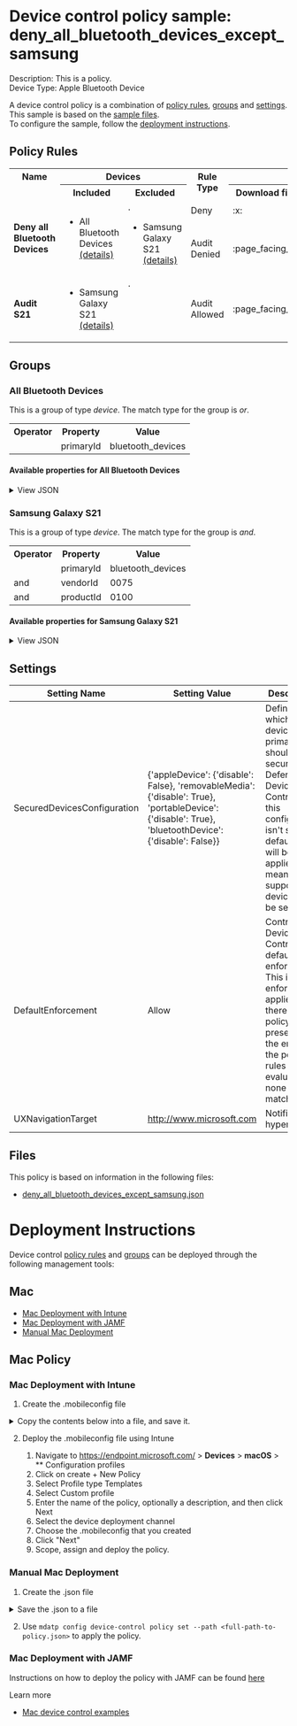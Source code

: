 # Device control policy sample: deny_all_bluetooth_devices_except_samsung

Description: This is a policy.              
Device Type: Apple Bluetooth Device

A device control policy is a combination of [policy rules](#policy-rules), [groups](#groups) and [settings](#settings).  
This sample is based on the [sample files](#files).  
To configure the sample, follow the [deployment instructions](#deployment-instructions).  

## Policy Rules

<table>
    <tr>
        <th rowspan="2" valign="top">Name</th>
        <th colspan="2" valign="top">Devices</th>
        <th rowspan="2" valign="top">Rule Type</th>
        <th colspan="2" valign="top"><center>Access</center></th>
        <th rowspan="2" valign="top">Notification</th>
    </tr>
    <tr>
        <th>Included</th>
        <th>Excluded</th><th>Download files</th><th>Send files</th></tr><tr>
            <td rowspan="2"><b>Deny all Bluetooth Devices</b></td>
            <td rowspan="2 valign="top">
                <ul><li>All Bluetooth Devices<a href="#all-bluetooth-devices" title="or [{'$type': 'primaryId', 'value': 'bluetooth_devices'}]"> (details)</a></ul>
            </td>
            <td rowspan="2" valign="top">.
                <ul><li>Samsung Galaxy S21<a href="#samsung-galaxy-s21" title="and [{'$type': 'primaryId', 'value': 'bluetooth_devices'}, {'$type': 'vendorId', 'value': '0075'}, {'$type': 'productId', 'value': '0100'}]"> (details)</a></ul>
            </td>
            <td>Deny</td>
            <td>:x:</td>
            <td>:x:</td>
            <td>None</td> 
        </tr><tr>
            <td>Audit Denied</td>
            <td>:page_facing_up:</td>
            <td>:page_facing_up:</td>
            <td>Send event and Show notification</td>
        </tr><tr>
            <td rowspan="1"><b>Audit S21</b></td>
            <td rowspan="1 valign="top">
                <ul><li>Samsung Galaxy S21<a href="#samsung-galaxy-s21" title="and [{'$type': 'primaryId', 'value': 'bluetooth_devices'}, {'$type': 'vendorId', 'value': '0075'}, {'$type': 'productId', 'value': '0100'}]"> (details)</a></ul>
            </td>
            <td rowspan="1" valign="top">.
                <ul></ul>
            </td>
            <td>Audit Allowed</td>
            <td>:page_facing_up:</td>
            <td>:page_facing_up:</td>
            <td>Send event</td> 
        </tr></table>


## Groups


### All Bluetooth Devices



This is a group of type *device*. 
The match type for the group is *or*.


<table>
<tr>
<th>Operator</th>
<th>Property</th>
<th>Value</th>
</tr>

<tr>

<td></td>

<td>primaryId</td>

<td>bluetooth_devices</td>

</tr>

</table>


#### Available properties for All Bluetooth Devices


<details>
<summary>View JSON</summary>

```json
{
    "$type": "device",
    "id": "3f082cd3-f701-4c21-9a6a-ed115c28e417",
    "name": "All Bluetooth Devices",
    "query": {
        "$type": "or",
        "clauses": [
            {
                "$type": "primaryId",
                "value": "bluetooth_devices"
            }
        ]
    }
}
```
</details>

### Samsung Galaxy S21



This is a group of type *device*. 
The match type for the group is *and*.


<table>
<tr>
<th>Operator</th>
<th>Property</th>
<th>Value</th>
</tr>

<tr>

<td></td>

<td>primaryId</td>

<td>bluetooth_devices</td>

</tr>

<tr>

<td>and</td>

<td>vendorId</td>

<td>0075</td>

</tr>

<tr>

<td>and</td>

<td>productId</td>

<td>0100</td>

</tr>

</table>


#### Available properties for Samsung Galaxy S21


<details>
<summary>View JSON</summary>

```json
{
    "$type": "device",
    "id": "1A783D32-C6A3-4F5F-9D47-271B12130DFD",
    "name": "Samsung Galaxy S21",
    "query": {
        "$type": "and",
        "clauses": [
            {
                "$type": "primaryId",
                "value": "bluetooth_devices"
            },
            {
                "$type": "vendorId",
                "value": "0075"
            },
            {
                "$type": "productId",
                "value": "0100"
            }
        ]
    }
}
```
</details>


## Settings






| Setting Name |  Setting Value | Description |Documentation |
|--------------|----------------|-------------|---------------|
SecuredDevicesConfiguration | {'appleDevice': {'disable': False}, 'removableMedia': {'disable': True}, 'portableDevice': {'disable': True}, 'bluetoothDevice': {'disable': False}} | Defines which device's primary ids should be secured by Defender Device Control. If this configuration isn't set the default value will be applied, meaning all supported devices will be secured. |[documentation](https://learn.microsoft.com/en-us/microsoft-365/security/defender-endpoint/mac-device-control-overview?view=o365-worldwide#settings) |
DefaultEnforcement | Allow | Control Device Control default enforcement. This is the enforcement applied if there are no policy rules present or at the end of the policy rules evaluation none were matched. |[documentation](https://learn.microsoft.com/en-us/microsoft-365/security/defender-endpoint/mac-device-control-overview?view=o365-worldwide#settings) |
UXNavigationTarget | http://www.microsoft.com | Notification hyperlink |[documentation](https://learn.microsoft.com/en-us/microsoft-365/security/defender-endpoint/mac-device-control-overview?view=o365-worldwide#settings) |


## Files
This policy is based on information in the following files:

- [deny_all_bluetooth_devices_except_samsung.json](deny_all_bluetooth_devices_except_samsung.json)


# Deployment Instructions

Device control [policy rules](#policy-rules) and [groups](#groups) can be deployed through the following management tools:




## Mac
- [Mac Deployment with Intune](#mac-deployment-with-intune)
- [Mac Deployment with JAMF](#mac-deployment-with-jamf)
- [Manual Mac Deployment](#manual-mac-deployment)





## Mac Policy
### Mac Deployment with Intune

1. Create the .mobileconfig file

<details>
    <summary>Copy the contents below into a file, and save it.</summary>       

```xml
<?xml version="1.0" encoding="utf-8"?>
<!DOCTYPE plist PUBLIC "-//Apple//DTD PLIST 1.0//EN" "http://www.apple.com/DTDs/PropertyList-1.0.dtd">
<plist version="1">
    <dict>
        <key>PayloadUUID</key>
        <string>C4E6A782-0C8D-44AB-A025-EB893987A295</string>
        <key>PayloadType</key>
        <string>Configuration</string>
        <key>PayloadOrganization</key>
        <string>Microsoft</string>
        <key>PayloadIdentifier</key>
        <string>com.microsoft.wdav</string>
        <key>PayloadDisplayName</key>
        <string>Microsoft Defender settings</string>
        <key>PayloadDescription</key>
        <string>Microsoft Defender configuration settings</string>
        <key>PayloadVersion</key>
        <integer>1</integer>
        <key>PayloadEnabled</key>
        <true/>
        <key>PayloadRemovalDisallowed</key>
        <true/>
        <key>PayloadScope</key>
        <string>System</string>
        <key>PayloadContent</key>
        <array>
            <dict>
                <key>PayloadUUID</key>
                <string>99DBC2BC-3B3A-46A2-A413-C8F9BB9A7295</string>
                <key>PayloadType</key>
                <string>com.microsoft.wdav</string>
                <key>PayloadOrganization</key>
                <string>Microsoft</string>
                <key>PayloadIdentifier</key>
                <string>com.microsoft.wdav</string>
                <key>PayloadDisplayName</key>
                <string>Microsoft Defender configuration settings</string>
                <key>PayloadDescription</key>
                <string/>
                <key>PayloadVersion</key>
                <integer>1</integer>
                <key>PayloadEnabled</key>
                <true/>
                <key>dlp</key>
                <dict>
                  <key>features</key>
                    <array>
                        <dict>
                            <key>name</key>
                            <string>DC_in_dlp</string>
                            <key>state</key>
                            <string>enabled</string>
                        </dict>
                    </array>
                </dict>
                <key>deviceControl</key>
                <dict>
                    <key>policy</key>
                    <string>
{
    "groups": [
        {
            "$type": "device",
            "id": "3f082cd3-f701-4c21-9a6a-ed115c28e417",
            "name": "All Bluetooth Devices",
            "query": {
                "$type": "or",
                "clauses": [
                    {
                        "$type": "primaryId",
                        "value": "bluetooth_devices"
                    }
                ]
            }
        },
        {
            "$type": "device",
            "id": "1A783D32-C6A3-4F5F-9D47-271B12130DFD",
            "name": "Samsung Galaxy S21",
            "query": {
                "$type": "and",
                "clauses": [
                    {
                        "$type": "primaryId",
                        "value": "bluetooth_devices"
                    },
                    {
                        "$type": "vendorId",
                        "value": "0075"
                    },
                    {
                        "$type": "productId",
                        "value": "0100"
                    }
                ]
            }
        }
    ],
    "rules": [
        {
            "id": "772cef80-229f-48b4-bd17-a6913009248d",
            "name": "Deny all Bluetooth Devices",
            "includeGroups": [
                "3f082cd3-f701-4c21-9a6a-ed115c28e417"
            ],
            "excludeGroups": [
                "1A783D32-C6A3-4F5F-9D47-271B12130DFD"
            ],
            "entries": [
                {
                    "$type": "bluetoothDevice",
                    "id": "803B32D7-639A-4A05-BFFB-E8998AA3304B",
                    "enforcement": {
                        "$type": "deny"
                    },
                    "access": [
                        "download_files_from_device",
                        "send_files_to_device"
                    ]
                },
                {
                    "$type": "bluetoothDevice",
                    "id": "5AC7FBBF-5D96-4440-A5C2-87AB9055B45F",
                    "enforcement": {
                        "$type": "auditDeny",
                        "options": [
                            "send_event",
                            "show_notification"
                        ]
                    },
                    "access": [
                        "download_files_from_device",
                        "send_files_to_device"
                    ]
                }
            ]
        },
        {
            "id": "3C094B7B-DB94-4F17-86B8-3AA1D6547C58",
            "name": "Audit S21",
            "includeGroups": [
                "1A783D32-C6A3-4F5F-9D47-271B12130DFD"
            ],
            "entries": [
                {
                    "$type": "bluetoothDevice",
                    "id": "477C626F-510E-4881-B475-592CF6E501AF",
                    "enforcement": {
                        "$type": "auditAllow",
                        "options": [
                            "send_event"
                        ]
                    },
                    "access": [
                        "download_files_from_device",
                        "send_files_to_device"
                    ]
                }
            ]
        }
    ],
    "settings": {
        "features": {
            "appleDevice": {
                "disable": false
            },
            "removableMedia": {
                "disable": true
            },
            "portableDevice": {
                "disable": true
            },
            "bluetoothDevice": {
                "disable": false
            }
        },
        "global": {
            "defaultEnforcement": "allow"
        },
        "ux": {
            "navigationTarget": "http://www.microsoft.com"
        }
    }
}
                    </string>
                </dict>
            </dict>
        </array>
    </dict>
</plist>
```
</details>



2. Deploy the .mobileconfig file using Intune

    1.   Navigate to https://endpoint.microsoft.com/ > **Devices** > **macOS** > ** Configuration profiles
    2.   Click on create + New Policy
    3.   Select Profile type Templates
    4.   Select Custom profile
    5.   Enter the name of the policy, optionally a description, and then click Next
    6.   Select the device deployment channel
    7.   Choose the .mobileconfig that you created
    8.   Click "Next"
    9.   Scope, assign and deploy the policy.



### Manual Mac Deployment


1. Create the .json file

<details>
     <summary>Save the .json to a file</summary>

```json
{
    "groups": [
        {
            "$type": "device",
            "id": "3f082cd3-f701-4c21-9a6a-ed115c28e417",
            "name": "All Bluetooth Devices",
            "query": {
                "$type": "or",
                "clauses": [
                    {
                        "$type": "primaryId",
                        "value": "bluetooth_devices"
                    }
                ]
            }
        },
        {
            "$type": "device",
            "id": "1A783D32-C6A3-4F5F-9D47-271B12130DFD",
            "name": "Samsung Galaxy S21",
            "query": {
                "$type": "and",
                "clauses": [
                    {
                        "$type": "primaryId",
                        "value": "bluetooth_devices"
                    },
                    {
                        "$type": "vendorId",
                        "value": "0075"
                    },
                    {
                        "$type": "productId",
                        "value": "0100"
                    }
                ]
            }
        }
    ],
    "rules": [
        {
            "id": "772cef80-229f-48b4-bd17-a6913009248d",
            "name": "Deny all Bluetooth Devices",
            "includeGroups": [
                "3f082cd3-f701-4c21-9a6a-ed115c28e417"
            ],
            "excludeGroups": [
                "1A783D32-C6A3-4F5F-9D47-271B12130DFD"
            ],
            "entries": [
                {
                    "$type": "bluetoothDevice",
                    "id": "803B32D7-639A-4A05-BFFB-E8998AA3304B",
                    "enforcement": {
                        "$type": "deny"
                    },
                    "access": [
                        "download_files_from_device",
                        "send_files_to_device"
                    ]
                },
                {
                    "$type": "bluetoothDevice",
                    "id": "5AC7FBBF-5D96-4440-A5C2-87AB9055B45F",
                    "enforcement": {
                        "$type": "auditDeny",
                        "options": [
                            "send_event",
                            "show_notification"
                        ]
                    },
                    "access": [
                        "download_files_from_device",
                        "send_files_to_device"
                    ]
                }
            ]
        },
        {
            "id": "3C094B7B-DB94-4F17-86B8-3AA1D6547C58",
            "name": "Audit S21",
            "includeGroups": [
                "1A783D32-C6A3-4F5F-9D47-271B12130DFD"
            ],
            "entries": [
                {
                    "$type": "bluetoothDevice",
                    "id": "477C626F-510E-4881-B475-592CF6E501AF",
                    "enforcement": {
                        "$type": "auditAllow",
                        "options": [
                            "send_event"
                        ]
                    },
                    "access": [
                        "download_files_from_device",
                        "send_files_to_device"
                    ]
                }
            ]
        }
    ],
    "settings": {
        "features": {
            "appleDevice": {
                "disable": false
            },
            "removableMedia": {
                "disable": true
            },
            "portableDevice": {
                "disable": true
            },
            "bluetoothDevice": {
                "disable": false
            }
        },
        "global": {
            "defaultEnforcement": "allow"
        },
        "ux": {
            "navigationTarget": "http://www.microsoft.com"
        }
    }
}
```
</details>


2. Use ```mdatp config device-control policy set --path <full-path-to-policy.json>``` to apply the policy.



### Mac Deployment with JAMF

Instructions on how to deploy the policy with JAMF can be found [here](https://learn.microsoft.com/en-us/microsoft-365/security/defender-endpoint/mac-device-control-jamf?view=o365-worldwide#deploy-policy-by-using-jamf)

Learn more
- [Mac device control examples](../Removable%20Storage%20Access%20Control%20Samples/macOS/policy/examples/README.md)


